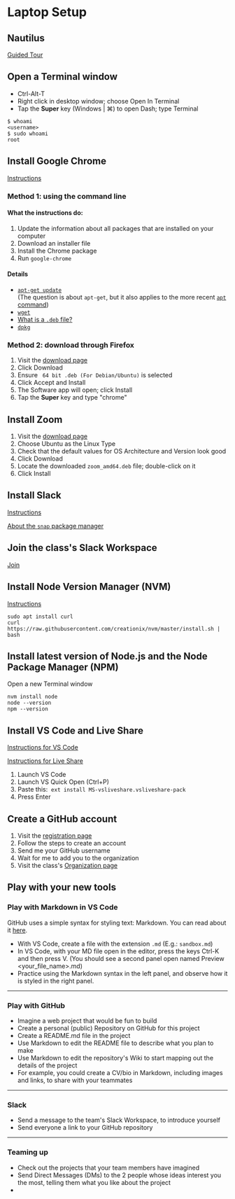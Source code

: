 # Laptop Setup

## Nautilus

[Guided Tour](https://www.ubuntubuzz.com/2017/10/newbies-guide-to-ubuntu-1710-part-2.html)

## Open a Terminal window

* Ctrl-Alt-T
* Right click in desktop window; choose Open In Terminal
* Tap the **Super** key (Windows | ⌘) to open Dash; type Terminal

```
$ whoami
<username>
$ sudo whoami
root
```


## Install Google Chrome

[Instructions](https://linuxhint.com/ubuntu_20-04_google_chrome_installation_guide/)

### Method 1: using the command line
#### What the instructions do:
1. Update the information about all packages that are installed on your computer
2. Download an installer file
3. Install the Chrome package
4. Run `google-chrome`

#### Details
* [`apt-get update`](https://askubuntu.com/questions/222348/what-does-sudo-apt-get-update-do)</br>(The question is about `apt-get`, but it also applies to the more recent [`apt` command](https://itsfoss.com/apt-vs-apt-get-difference/))
* [`wget`](https://phoenixnap.com/kb/wget-command-with-examples)
* [What is a `.deb` file?](https://fileinfo.com/extension/deb)
* [`dpkg`](https://askubuntu.com/questions/173465/what-is-dpkg-for)

### Method 2: download through Firefox
1. Visit the [download page](https://www.google.com/chrome/)
2. Click Download
3. Ensure ` 64 bit .deb (For Debian/Ubuntu)` is selected
4. Click Accept and Install
5. The Software app will open; click Install
6. Tap the **Super** key and type "chrome"

## Install Zoom

1. Visit the [download page](https://zoom.us/download)
2. Choose Ubuntu as the Linux Type
3. Check that the default values for OS Architecture and Version look good
4. Click Download
5. Locate the downloaded `zoom_amd64.deb` file; double-click on it
6. Click Install

## Install Slack

[Instructions](https://linuxize.com/post/how-to-install-slack-on-ubuntu-20-04/)

[About the `snap` package manager](https://www.tecmint.com/install-snap-in-linux/)

## Join the class's Slack Workspace

[Join](https://join.slack.com/t/fbw-e04-1/shared_invite/zt-ofx5dibn-kiG~EiCFhBIhXqrEEdiWSw)

## Install Node Version Manager (NVM)

[Instructions](https://tecadmin.net/how-to-install-nvm-on-ubuntu-20-04/)
```
sudo apt install curl
curl https://raw.githubusercontent.com/creationix/nvm/master/install.sh | bash
```

## Install latest version of Node.js and the Node Package Manager (NPM)
Open a new Terminal window

```
nvm install node
node --version
npm --version
```

## Install VS Code and Live Share

[Instructions for VS Code](https://linuxize.com/post/how-to-install-visual-studio-code-on-ubuntu-20-04/)

[Instructions for Live Share](https://code.visualstudio.com/learn/collaboration/live-share)

1. Launch VS Code
2. Launch VS Quick Open (Ctrl+P)
3. Paste this:  ```ext install MS-vsliveshare.vsliveshare-pack```
4. Press Enter

## Create a GitHub account

1. Visit the [registration page](https://github.com/join)
2. Follow the steps to create an account
3. Send me your GitHub username
4. Wait for me to add you to the organization
5. Visit the class's [Organization page](https://github.com/FbW-E04-1)

## Play with your new tools

### Play with Markdown in VS Code
GitHub uses a simple syntax for styling text: Markdown. You can read about it
[here](https://guides.github.com/features/mastering-markdown/).

* With VS Code, create a file with the extension `.md` (E.g.: `sandbox.md`)
* In VS Code, with your MD file open in the editor, press the keys Ctrl-K and then press V. (You should see a second panel open named Preview <your_file_name>.md)
* Practice using the Markdown syntax in the left panel, and observe how it is styled in the right panel.

---
### Play with GitHub
* Imagine a web project that would be fun to build
* Create a personal (public) Repository on GitHub for this project
* Create a README.md file in the project
* Use Markdown to edit the README file to describe what you plan to make
* Use Markdown to edit the repository's Wiki to start mapping out the details of the project
* For example, you could create a CV/bio in Markdown, including images and links, to share with your teammates

---
### Slack
* Send a message to the team's Slack Workspace, to introduce yourself
* Send everyone a link to your GitHub repository

---
### Teaming up
* Check out the projects that your team members have imagined
* Send Direct Messages (DMs) to the 2 people whose ideas interest you the most, telling them what you like about the project
*

